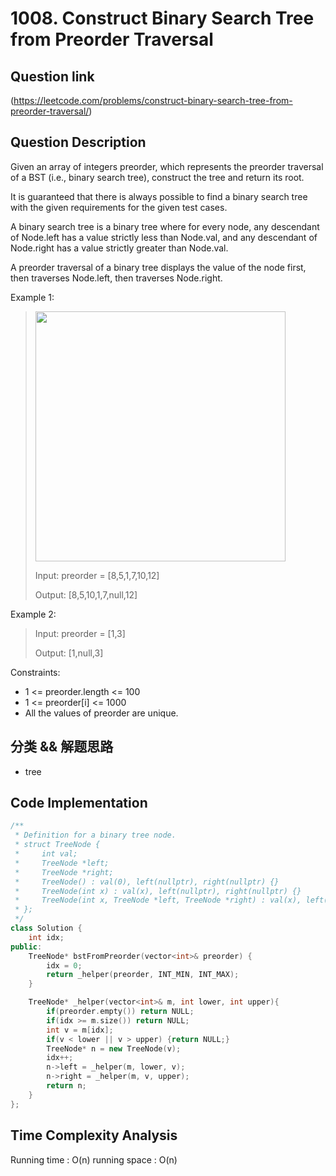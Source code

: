 # 1008. Construct Binary Search Tree from Preorder Traversal

## Question link
(https://leetcode.com/problems/construct-binary-search-tree-from-preorder-traversal/)

## Question Description
Given an array of integers preorder, which represents the preorder traversal of a BST (i.e., binary search tree), construct the tree and return its root.

It is guaranteed that there is always possible to find a binary search tree with the given requirements for the given test cases.

A binary search tree is a binary tree where for every node, any descendant of Node.left has a value strictly less than Node.val, and any descendant of Node.right has a value strictly greater than Node.val.

A preorder traversal of a binary tree displays the value of the node first, then traverses Node.left, then traverses Node.right.

Example 1:
>
> <img src="https://assets.leetcode.com/uploads/2019/03/06/1266.png" width="400" />
>
> Input: preorder = [8,5,1,7,10,12]
>
> Output: [8,5,10,1,7,null,12]

Example 2:
>
> Input: preorder = [1,3]
>
> Output: [1,null,3]

Constraints:
- 1 <= preorder.length <= 100
- 1 <= preorder[i] <= 1000
- All the values of preorder are unique.

## 分类 && 解题思路
- tree

## Code Implementation
```c++
/**
 * Definition for a binary tree node.
 * struct TreeNode {
 *     int val;
 *     TreeNode *left;
 *     TreeNode *right;
 *     TreeNode() : val(0), left(nullptr), right(nullptr) {}
 *     TreeNode(int x) : val(x), left(nullptr), right(nullptr) {}
 *     TreeNode(int x, TreeNode *left, TreeNode *right) : val(x), left(left), right(right) {}
 * };
 */
class Solution {
    int idx;
public:
    TreeNode* bstFromPreorder(vector<int>& preorder) {
        idx = 0;
        return _helper(preorder, INT_MIN, INT_MAX);
    }

    TreeNode* _helper(vector<int>& m, int lower, int upper){
        if(preorder.empty()) return NULL;
        if(idx >= m.size()) return NULL;
        int v = m[idx];
        if(v < lower || v > upper) {return NULL;}
        TreeNode* n = new TreeNode(v);
        idx++;
        n->left = _helper(m, lower, v);
        n->right = _helper(m, v, upper);
        return n;
    }
};
```

## Time Complexity Analysis
Running time  : O(n)
running space : O(n)